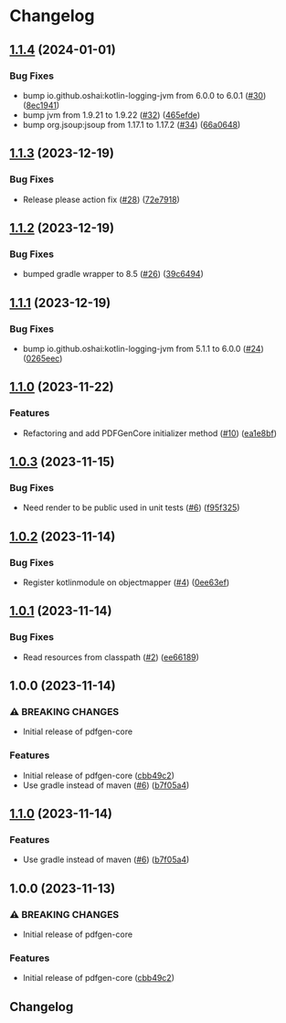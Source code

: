 # Changelog

## [1.1.4](https://github.com/navikt/pdfgen-core/compare/v1.1.3...v1.1.4) (2024-01-01)


### Bug Fixes

* bump io.github.oshai:kotlin-logging-jvm from 6.0.0 to 6.0.1 ([#30](https://github.com/navikt/pdfgen-core/issues/30)) ([8ec1941](https://github.com/navikt/pdfgen-core/commit/8ec19416b89ab5e0169e7d61ac74e73bb272f5dc))
* bump jvm from 1.9.21 to 1.9.22 ([#32](https://github.com/navikt/pdfgen-core/issues/32)) ([465efde](https://github.com/navikt/pdfgen-core/commit/465efdea921e331525168fe263eda45e66851c3f))
* bump org.jsoup:jsoup from 1.17.1 to 1.17.2 ([#34](https://github.com/navikt/pdfgen-core/issues/34)) ([66a0648](https://github.com/navikt/pdfgen-core/commit/66a06489c4d741bd665b80ec134618ff7079f8de))

## [1.1.3](https://github.com/navikt/pdfgen-core/compare/v1.1.2...v1.1.3) (2023-12-19)


### Bug Fixes

* Release please action fix ([#28](https://github.com/navikt/pdfgen-core/issues/28)) ([72e7918](https://github.com/navikt/pdfgen-core/commit/72e79181f700c3257bed300107804c661712377f))

## [1.1.2](https://github.com/navikt/pdfgen-core/compare/v1.1.1...v1.1.2) (2023-12-19)


### Bug Fixes

* bumped gradle wrapper to 8.5 ([#26](https://github.com/navikt/pdfgen-core/issues/26)) ([39c6494](https://github.com/navikt/pdfgen-core/commit/39c64947fb445c50620eab5fdc0b1674f9121fa6))

## [1.1.1](https://github.com/navikt/pdfgen-core/compare/1.1.0...v1.1.1) (2023-12-19)


### Bug Fixes

* bump io.github.oshai:kotlin-logging-jvm from 5.1.1 to 6.0.0 ([#24](https://github.com/navikt/pdfgen-core/issues/24)) ([0265eec](https://github.com/navikt/pdfgen-core/commit/0265eec9a869818e09bfb82e48fab93c81f6ee5d))

## [1.1.0](https://github.com/navikt/pdfgen-core/compare/1.0.3...1.1.0) (2023-11-22)


### Features

* Refactoring and add PDFGenCore initializer method ([#10](https://github.com/navikt/pdfgen-core/issues/10)) ([ea1e8bf](https://github.com/navikt/pdfgen-core/commit/ea1e8bf9a1ff206f2fbd0b1cb4d8fc99e97ea0c1))

## [1.0.3](https://github.com/navikt/pdfgen-core/compare/1.0.2...1.0.3) (2023-11-15)


### Bug Fixes

* Need render to be public used in unit tests ([#6](https://github.com/navikt/pdfgen-core/issues/6)) ([f95f325](https://github.com/navikt/pdfgen-core/commit/f95f325446a21370d339655dc0d2b41d4478acf6))

## [1.0.2](https://github.com/navikt/pdfgen-core/compare/1.0.1...1.0.2) (2023-11-14)


### Bug Fixes

* Register kotlinmodule on objectmapper ([#4](https://github.com/navikt/pdfgen-core/issues/4)) ([0ee63ef](https://github.com/navikt/pdfgen-core/commit/0ee63ef7008e554706fb2dead6b7ebbf94a54304))

## [1.0.1](https://github.com/navikt/pdfgen-core/compare/1.0.0...1.0.1) (2023-11-14)


### Bug Fixes

* Read resources from classpath ([#2](https://github.com/navikt/pdfgen-core/issues/2)) ([ee66189](https://github.com/navikt/pdfgen-core/commit/ee661896c81d3ab324865ac57e76f7a56d9fc366))

## 1.0.0 (2023-11-14)


### ⚠ BREAKING CHANGES

* Initial release of pdfgen-core

### Features

* Initial release of pdfgen-core ([cbb49c2](https://github.com/navikt/pdfgen-core/commit/cbb49c202ae858d1dcf54cb500581318cae8f08f))
* Use gradle instead of maven ([#6](https://github.com/navikt/pdfgen-core/issues/6)) ([b7f05a4](https://github.com/navikt/pdfgen-core/commit/b7f05a49c2b6f73abae4c909d87f030ecdad6adb))

## [1.1.0](https://github.com/navikt/pdfgen-core/compare/v1.0.0...1.1.0) (2023-11-14)


### Features

* Use gradle instead of maven ([#6](https://github.com/navikt/pdfgen-core/issues/6)) ([b7f05a4](https://github.com/navikt/pdfgen-core/commit/b7f05a49c2b6f73abae4c909d87f030ecdad6adb))

## 1.0.0 (2023-11-13)


### ⚠ BREAKING CHANGES

* Initial release of pdfgen-core

### Features

* Initial release of pdfgen-core ([cbb49c2](https://github.com/navikt/pdfgen-core/commit/cbb49c202ae858d1dcf54cb500581318cae8f08f))

## Changelog
